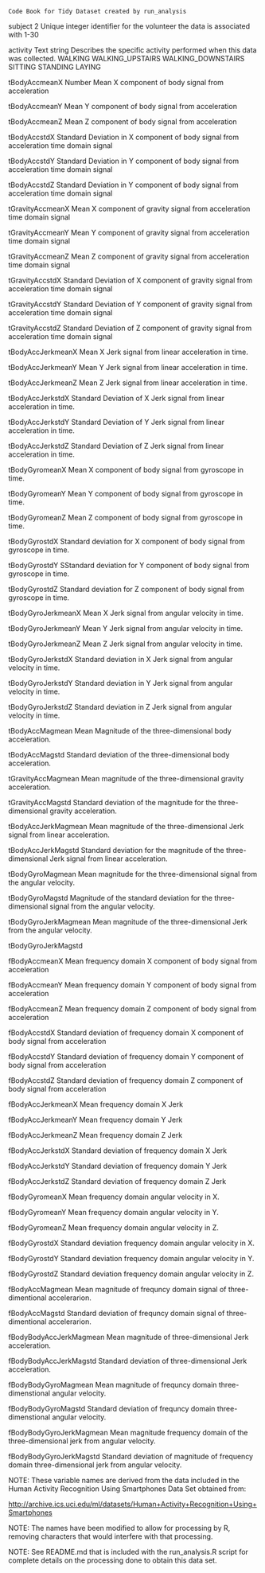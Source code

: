 	Code Book for Tidy Dataset created by run_analysis

subject		2
	Unique integer identifier for the volunteer the data is associated with
		1-30 

activity	Text string
	Describes the specific activity performed when this data was collected.
		WALKING
		WALKING_UPSTAIRS
		WALKING_DOWNSTAIRS
		SITTING
		STANDING
		LAYING

tBodyAccmeanX 	Number
	Mean X component of body signal from acceleration

tBodyAccmeanY
	Mean Y component of body signal from acceleration

tBodyAccmeanZ
	Mean Z component of body signal from acceleration

tBodyAccstdX
	Standard Deviation in X component of body signal from acceleration time domain signal

tBodyAccstdY
	Standard Deviation in Y component of body signal from acceleration time domain signal

tBodyAccstdZ
	Standard Deviation in Y component of body signal from acceleration time domain signal

tGravityAccmeanX
	Mean X component of gravity signal from acceleration time domain signal

tGravityAccmeanY
	Mean Y component of gravity signal from acceleration time domain signal

tGravityAccmeanZ
	Mean Z component of gravity signal from acceleration time domain signal

tGravityAccstdX
	Standard Deviation of X component of gravity signal from acceleration time domain signal

tGravityAccstdY
	Standard Deviation of Y component of gravity signal from acceleration time domain signal

tGravityAccstdZ
	Standard Deviation of Z component of gravity signal from acceleration time domain signal

tBodyAccJerkmeanX
	Mean X Jerk signal from linear acceleration in time.

tBodyAccJerkmeanY
	Mean Y Jerk signal from linear acceleration in time.

tBodyAccJerkmeanZ
	Mean Z Jerk signal from linear acceleration in time.

tBodyAccJerkstdX
	Standard Deviation of X Jerk signal from linear acceleration in time.

tBodyAccJerkstdY
	Standard Deviation of Y Jerk signal from linear acceleration in time.

tBodyAccJerkstdZ
	Standard Deviation of Z Jerk signal from linear acceleration in time.

tBodyGyromeanX
	Mean X component of body signal from gyroscope in time.

tBodyGyromeanY
	Mean Y component of body signal from gyroscope in time.

tBodyGyromeanZ
	Mean Z component of body signal from gyroscope in time.

tBodyGyrostdX
  Standard deviation for X component of body signal from gyroscope in time.

tBodyGyrostdY
  SStandard deviation for Y component of body signal from gyroscope in time.

tBodyGyrostdZ
  Standard deviation for Z component of body signal from gyroscope in time.

tBodyGyroJerkmeanX
  Mean X Jerk signal from angular velocity in time.

tBodyGyroJerkmeanY
  Mean Y Jerk signal from angular velocity in time.

tBodyGyroJerkmeanZ
  Mean Z Jerk signal from angular velocity in time.

tBodyGyroJerkstdX
  Standard deviation in X Jerk signal from angular velocity in time.

tBodyGyroJerkstdY
  Standard deviation in Y Jerk signal from angular velocity in time.

tBodyGyroJerkstdZ
  Standard deviation in Z Jerk signal from angular velocity in time.

tBodyAccMagmean
  Mean Magnitude of the three-dimensional body acceleration.

tBodyAccMagstd
  Standard deviation of the three-dimensional body acceleration.

tGravityAccMagmean
  Mean magnitude of the three-dimensional gravity acceleration.

tGravityAccMagstd
  Standard deviation of the magnitude for the three-dimensional gravity acceleration.

tBodyAccJerkMagmean
  Mean magnitude of the three-dimensional Jerk signal from linear acceleration.

tBodyAccJerkMagstd
  Standard deviation for the magnitude of the three-dimensional Jerk signal from linear acceleration.

tBodyGyroMagmean
  Mean magnitude for the three-dimensional signal from the angular velocity.

tBodyGyroMagstd
  Magnitude of the standard deviation for the three-dimensional signal from the angular velocity.

tBodyGyroJerkMagmean
  Mean magnitude of the three-dimensional Jerk from the angular velocity.

tBodyGyroJerkMagstd

fBodyAccmeanX
	Mean frequency domain X component of body signal from acceleration

fBodyAccmeanY
	Mean frequency domain Y component of body signal from acceleration

fBodyAccmeanZ
	Mean frequency domain Z component of body signal from acceleration

fBodyAccstdX
	Standard deviation of frequency domain X component of body signal from acceleration

fBodyAccstdY
	Standard deviation of frequency domain Y component of body signal from acceleration

fBodyAccstdZ
	Standard deviation of frequency domain Z component of body signal from acceleration

fBodyAccJerkmeanX
	Mean frequency domain X Jerk 

fBodyAccJerkmeanY
	Mean frequency domain Y Jerk

fBodyAccJerkmeanZ
	Mean frequency domain Z Jerk

fBodyAccJerkstdX
	Standard deviation of frequency domain X Jerk

fBodyAccJerkstdY
	Standard deviation of frequency domain Y Jerk

fBodyAccJerkstdZ
	Standard deviation of frequency domain Z Jerk

fBodyGyromeanX
  Mean frequency domain angular velocity in X.

fBodyGyromeanY
  Mean frequency domain angular velocity in Y.

fBodyGyromeanZ
  Mean frequency domain angular velocity in Z.

fBodyGyrostdX
  Standard deviation frequency domain angular velocity in X.
  
fBodyGyrostdY
  Standard deviation frequency domain angular velocity in Y.
  
fBodyGyrostdZ
  Standard deviation frequency domain angular velocity in Z.
  
fBodyAccMagmean
  Mean magnitude of frequncy domain signal of three-dimentional accelerarion.
  
fBodyAccMagstd
  Standard deviation of frequncy domain signal of three-dimentional accelerarion.
  
fBodyBodyAccJerkMagmean
  Mean magnitude of three-dimensional Jerk acceleration.
  
fBodyBodyAccJerkMagstd
  Standard deviation of three-dimensional Jerk acceleration.

fBodyBodyGyroMagmean
  Mean magnitude of frequncy domain three-dimenstional angular velocity.
  
fBodyBodyGyroMagstd
  Standard deviation of frequncy domain three-dimenstional angular velocity.

fBodyBodyGyroJerkMagmean
  Mean magnitude frequency domain of the three-dimensional jerk from angular velocity.

fBodyBodyGyroJerkMagstd
  Standard deviation of magnitude of frequency domain three-dimensional jerk from angular velocity.

NOTE: These variable names are derived from the data included in the Human Activity Recognition Using Smartphones Data Set obtained from:

http://archive.ics.uci.edu/ml/datasets/Human+Activity+Recognition+Using+Smartphones

NOTE: The names have been modified to allow for processing by R, removing characters that would interfere with that processing. 

NOTE: See README.md that is included with the run_analysis.R script for complete details on the processing done to obtain this data set.